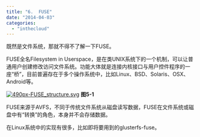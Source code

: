 ```yaml
---
title: "6.  FUSE"
date: "2014-04-03"
categories: 
  - "inthecloud"
---
```


既然是文件系统，那就不得不了解一下FUSE。

FUSE全名Filesystem in Userspace，是在类UNIX系统下的一个机制，可以让普通用户创建修改访问文件系统。功能大体就是连接内核接口与用户控件程序的一座“桥”，目前普遍存在于多个操作系统中，比如Linux、BSD、Solaris、OSX、Android等。

[![490px-FUSE_structure.svg](/blog/post/images/490px-FUSE_structure.svg_.png)](http://blog.lofyer.org/5-1-1-fuse/490px-fuse_structure-svg/) **图5-1**

FUSE来源于AVFS，不同于传统文件系统从磁盘读写数据，FUSE在文件系统或磁盘中有“转换”的角色，本身并不会存储数据。

在Linux系统中的实现有很多，比如即将要用到的glusterfs-fuse。
